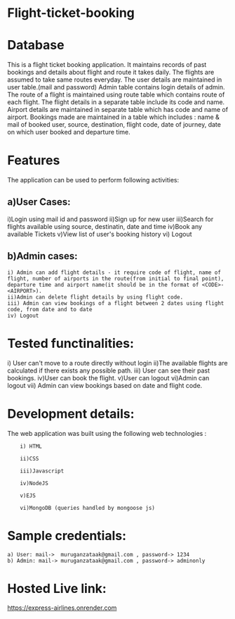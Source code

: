 # Flight-ticket-booking
# Database
This is a flight ticket booking application. It maintains records of past bookings and details about flight and route it takes daily.
The flights are assumed to take same routes everyday.
The user details are maintained in user table.(mail and password)
Admin table contains login details of admin.
The route of a flight is maintained using route table which contains route of each flight.
The flight details in a separate table include its code and name.
Airport details are maintained in separate table which has code and name of airport.
Bookings made are maintained in a table which includes : name & mail of booked user, source, destination, flight code, date of journey, date on which user booked and departure time.

# Features
The application can be used to perform following activities:


## a)User Cases:

   i)Login using mail id and password
   ii)Sign up for new user 
   iii)Search for flights available using source, destinatin, date and time
   iv)Book any available Tickets
   v)View list of user's booking history
   vi) Logout


## b)Admin cases:

    i) Admin can add flight details - it require code of flight, name of flight, number of airports in the route(from initial to final point), departure time and airport name(it should be in the format of <CODE>-<AIRPORT>). 
    ii)Admin can delete flight details by using flight code.
    iii) Admin can view bookings of a flight between 2 dates using flight code, from date and to date
    iv) Logout

#  Tested functinalities:

i) User can't move to a route directly without login
ii)The available flights are calculated if there exists any possible path.
iii) User can see their past bookings.
iv)User can book the flight.
v)User can logout
vi)Admin can logout
vii) Admin can view bookings based on date and flight code.


# Development details:

The web application was built using the following web technologies :

        i) HTML
        
        ii)CSS
        
        iii)Javascript
        
        iv)NodeJS
        
        v)EJS
        
        vi)MongoDB (queries handled by mongoose js)

# Sample credentials:
    a) User: mail->  muruganzataak@gmail.com , password-> 1234
    b) Admin: mail-> muruganzataak@gmail.com , password-> adminonly

# Hosted Live link:
https://express-airlines.onrender.com
